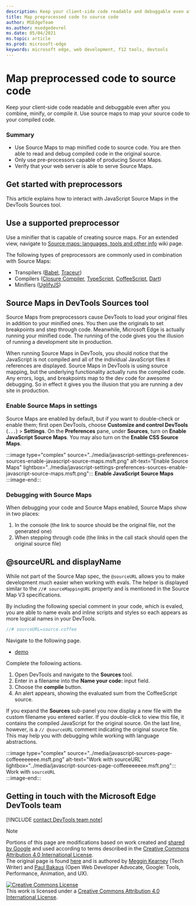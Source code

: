 ```yaml
---
description: Keep your client-side code readable and debuggable even after you combine, minify, or compile it.
title: Map preprocessed code to source code
author: MSEdgeTeam
ms.author: msedgedevrel
ms.date: 05/04/2021
ms.topic: article
ms.prod: microsoft-edge
keywords: microsoft edge, web development, f12 tools, devtools
---
```

<!-- Copyright Meggin Kearney and Paul Bakaus

   Licensed under the Apache License, Version 2.0 (the "License");
   you may not use this file except in compliance with the License.
   You may obtain a copy of the License at

       https://www.apache.org/licenses/LICENSE-2.0

   Unless required by applicable law or agreed to in writing, software
   distributed under the License is distributed on an "AS IS" BASIS,
   WITHOUT WARRANTIES OR CONDITIONS OF ANY KIND, either express or implied.
   See the License for the specific language governing permissions and
   limitations under the License.  -->  
# Map preprocessed code to source code  

Keep your client-side code readable and debuggable even after you combine, minify, or compile it.  Use source maps to map your source code to your compiled code.  

### Summary  

*   Use Source Maps to map minified code to source code.  You are then able to read and debug compiled code in the original source.  
*   Only use pre-processors capable of producing Source Maps.  
*   Verify that your web server is able to serve Source Maps.  
    
<!--todo: add link to preprocessors capable of producing Source Maps when section is available -->  
<!--[]: /web/tools/setup/setup-preprocessors?#supported_preprocessors ""  -->  

## Get started with preprocessors  

This article explains how to interact with JavaScript Source Maps in the DevTools Sources tool.  <!--For a first overview of what preprocessors are, how each may help, and how Source Maps work; navigate to Set Up CSS & JS Preprocessors.  -->  

<!--todo: add link to Set Up CSS & JS Preprocessors when section is available -->  
<!--[]: /web/tools/setup/setup-preprocessors#debugging-and-editing-preprocessed-content ""  -->  

## Use a supported preprocessor  

Use a minifier that is capable of creating source maps.  <!--For the most popular options, navigate to preprocessor support section.  -->  For an extended view, navigate to [Source maps: languages, tools and other info][GitHubWikiSourceMapsLanguagesTools] wiki page.  

<!--todo: add link to display the preprocessor support section when section is available -->  
<!--[]: /web/tools/setup/setup-preprocessors?#supported_preprocessors ""  -->  

The following types of preprocessors are commonly used in combination with Source Maps:  

*   Transpilers \([Babel][BabelJS], [Traceur][GitHubWikiGoogleTraceurCompiler]\)  
*   Compilers \([Closure Compiler][GitHubGoogleClosureCompiler], [TypeScript][TypeScriptMain], [CoffeeScript][CoffeeScriptMain], [Dart][DartMain]\)  
*   Minifiers \([UglifyJS][GitHubMishooUglifyJS]\)  
    
## Source Maps in DevTools Sources tool  

Source Maps from preprocessors cause DevTools to load your original files in addition to your minified ones.  You then use the originals to set breakpoints and step through code.  Meanwhile, Microsoft Edge is actually running your minified code.  The running of the code gives you the illusion of running a development site in production.  

When running Source Maps in DevTools, you should notice that the JavaScript is not compiled and all of the individual JavaScript files it references are displayed.  Source Maps in DevTools is using source mapping, but the underlying functionality actually runs the compiled code.  Any errors, logs, and breakpoints map to the dev code for awesome debugging.  So in effect it gives you the illusion that you are running a dev site in production.  

### Enable Source Maps in settings  

Source Maps are enabled by default<!-- \(as of Microsoft Edge 39\)-->, but if you want to double-check or enable them; first open DevTools, choose **Customize and control DevTools** \(`...`\) > **Settings**.  On the **Preferences** pane, under **Sources**, turn on **Enable JavaScript Source Maps**.  You may also turn on the **Enable CSS Source Maps**.  

:::image type="complex" source="../media/javascript-settings-preferences-sources-enable-javascript-source-maps.msft.png" alt-text="Enable Source Maps" lightbox="../media/javascript-settings-preferences-sources-enable-javascript-source-maps.msft.png":::
   **Enable JavaScript Source Maps**  
:::image-end:::  

### Debugging with Source Maps  

When debugging your code and Source Maps enabled, Source Maps show in two places:  

1.  In the console \(the link to source should be the original file, not the generated one\)  
1.  When stepping through code \(the links in the call stack should open the original source file\)  
    
<!--todo: add link to debugging your code when section is available -->  
<!--[DebugBreakpointsStepCode]: ../debug/breakpoints/step-code.md ""  -->  

## @sourceURL and displayName  

While not part of the Source Map spec, the `@sourceURL` allows you to make development much easier when working with evals.  The helper is displayed similar to the `//# sourceMappingURL` property and is mentioned in the Source Map V3 specifications.  

By including the following special comment in your code, which is evaled, you are able to name evals and inline scripts and styles so each appears as more logical names in your DevTools.  

```javascript
//# sourceURL=source.coffee
```  

Navigate to the following page.  

*   [demo][CssNinjaDemoSourceMapping]

Complete the following actions.  

1.  Open DevTools and navigate to the **Sources** tool.  
1.  Enter in a filename into the **Name your code:** input field.  
1.  Choose the **compile** button.  
1.  An alert appears, showing the evaluated sum from the CoffeeScript source.  
    
If you expand the **Sources** sub-panel you now display a new file with the custom filename you entered earlier.  If you double-click to view this file, it contains the compiled JavaScript for the original source.  On the last line, however, is a `// @sourceURL` comment indicating the original source file.  This may help you with debugging while working with language abstractions.  

:::image type="complex" source="../media/javascript-sources-page-coffeeeeeeee.msft.png" alt-text="Work with sourceURL" lightbox="../media/javascript-sources-page-coffeeeeeeee.msft.png":::
   Work with `sourceURL`  
:::image-end:::  

## Getting in touch with the Microsoft Edge DevTools team

[!INCLUDE [contact DevTools team note](../includes/contact-devtools-team-note.md)]  

<!-- links -->  

[BabelJS]: https://babeljs.io "Babel is a JavaScript compiler"  

[CoffeeScriptMain]: https://coffeescript.org "CoffeeScript"  

[CssNinjaDemoSourceMapping]: https://www.thecssninja.com/demo/source_mapping/compile.html "A simple example of //# sourceURL eval naming"  

[DartMain]: https://www.dartlang.org "Dart programming language"  

[GitHubGoogleClosureCompiler]: https://github.com/google/closure-compiler "google/closure-compiler | GitHub"  

[GitHubMishooUglifyJS]: https://github.com/mishoo/UglifyJS "mishoo/UglifyJS | GitHub"  

[GitHubWikiSourceMapsLanguagesTools]: https://github.com/ryanseddon/source-map/wiki/Source-maps:-languages,-tools-and-other-info "Source maps: languages, tools and other info | GitHub wiki"  

[GitHubWikiGoogleTraceurCompiler]: https://github.com/google/traceur-compiler/wiki/Getting-Started "Getting Started - google/traceur-compiler | GitHub wiki"  

[TypeScriptMain]: https://www.typescriptlang.org "TypeScript"  

> [!NOTE]
> Portions of this page are modifications based on work created and [shared by Google][GoogleSitePolicies] and used according to terms described in the [Creative Commons Attribution 4.0 International License][CCA4IL].  
> The original page is found [here](https://developers.google.com/web/tools/chrome-devtools/javascript/source-maps) and is authored by [Meggin Kearney][MegginKearney] \(Tech Writer\) and [Paul Bakaus][PaulBakaus] \(Open Web Developer Advocate, Google: Tools, Performance, Animation, and UX\).  

[![Creative Commons License][CCby4Image]][CCA4IL]  
This work is licensed under a [Creative Commons Attribution 4.0 International License][CCA4IL].  

[CCA4IL]: https://creativecommons.org/licenses/by/4.0  
[CCby4Image]: https://i.creativecommons.org/l/by/4.0/88x31.png  
[GoogleSitePolicies]: https://developers.google.com/terms/site-policies  
[KayceBasques]: https://developers.google.com/web/resources/contributors#kayce-basques  
[MegginKearney]: https://developers.google.com/web/resources/contributors#meggin-kearney  
[PaulBakaus]: https://developers.google.com/web/resources/contributors#paul-bakaus  
